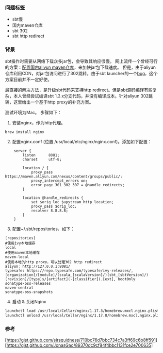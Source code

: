 ### 问题标签
* sbt慢
* 国内maven仓库
* sbt 302
* sbt http redirect

### 背景
sbt操作时需要从网络下载众多jar包，会导致其响应很慢。
网上流传一个曾经可行的方案：[配置国内aliyun maven仓库](https://blog.csdn.net/liu3237/article/details/58149934)，来加快jar包下载速度。
但是，由于aliyun仓库利用CDN，对jar包访问进行了302跳转，由于sbt launcher的一个[bug](https://github.com/sbt/sbt/issues/5059)，这个方案目前并不一定好使。

最直接的解决方法，是升级sbt代码来支持http redirect。但是sbt源码编译有些复杂，本人曾经尝试编译sbt 1.3.x分支代码，并没有编译成本。针对aliyun 302跳转，这里给出一个基于http proxy的补充方案。

测试环境为Mac。
步骤如下：

1. 安装nginx，作为http代理。
```bash
brew install nginx
```

2. 配置nginx.conf (位置 /usr/local/etc/nginx/nginx.conf)，添加如下配置：
```
    server {
        listen      8081;
        charset     utf-8;

        location / {
            proxy_pass https://maven.aliyun.com/nexus/content/groups/public/;
            proxy_intercept_errors on;
            error_page 301 302 307 = @handle_redirects;
        }

        location @handle_redirects {
            set $orig_loc $upstream_http_location;
            proxy_pass $orig_loc;
            resolver 8.8.8.8;
        }
    }
```

3. 配置~/.sbt/repositories，如下：
```
[repositories]
#使用ivy本地缓存
local
#使用maven本地缓存
maven-local
#使用本地的http proxy，可以处理302 http redirect
aliyun: http://127.0.0.1:8081/
typesafe: https://repo.typesafe.com/typesafe/ivy-releases/, [organization]/[module]/(scala_[scalaVersion]/)(sbt_[sbtVersion]/)[revision]/[type]s/[artifact](-[classifier]).[ext], bootOnly
sonatype-oss-releases
maven-central
sonatype-oss-snapshots
```

4. 启动 & 关闭Nginx
```bash
launchctl load /usr/local/Cellar/nginx/1.17.8/homebrew.mxcl.nginx.plist
launchctl unload /usr/local/Cellar/nginx/1.17.8/homebrew.mxcl.nginx.plist
```

### 参考
[https://gist.github.com/sirsquidness/710bc76d7bbc734c7a3ff69c6b8ff591]
[https://gist.github.com/JonasGao/89370dc9cf84f4bbc1131fce2e700635]
